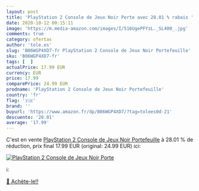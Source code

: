 ```yaml
---
layout: post
title: 'PlayStation 2 Console de Jeux Noir Porte avec 28.01 % rabais '
date: 2020-10-12 00:15:11
image: 'https://m.media-amazon.com/images/I/516UgePFYzL._SL400_.jpg'
comments: true
category: ofertas
author: 'tole.es'
slug: 'B06WGP4XD7-fr PlayStation 2 Console de Jeux Noir Portefeuille'
sku: 'B06WGP4XD7-fr'
tags: [  ]
actualPrice: 17.99 EUR
currency: EUR
price: 17.99
comparePrice: 24.99 EUR
prodname: 'PlayStation 2 Console de Jeux Noir Portefeuille'
country: 'fr'
flag: '🇫🇷'
brand: ''
buyurl: 'https://www.amazon.fr/dp/B06WGP4XD7/?tag=tolees0d-21'
descuento: '28.01'
average: '17.99'
---
```


C'est en vente [PlayStation 2 Console de Jeux Noir Portefeuille](https://www.amazon.fr/dp/B06WGP4XD7/?tag=tolees0d-21)  à  28.01 % de réduction, prix final  17.99 EUR (original: 24.99 EUR) ici:

[![PlayStation 2 Console de Jeux Noir Porte](https://m.media-amazon.com/images/I/516UgePFYzL._SL400_.jpg)](https://www.amazon.fr/dp/B06WGP4XD7/?tag=tolees0d-21)

ℹ️:


[🛒 Achète-le!!](https://www.amazon.fr/dp/B06WGP4XD7/?tag=tolees0d-21)
